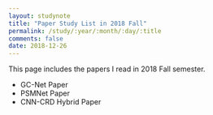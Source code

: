 ```yaml
---
layout: studynote
title: "Paper Study List in 2018 Fall"
permalink: /study/:year/:month/:day/:title
comments: false
date: 2018-12-26
---
```


This page includes the papers I read in 2018 Fall semester.

- GC-Net Paper
- PSMNet Paper
- CNN-CRD Hybrid Paper
